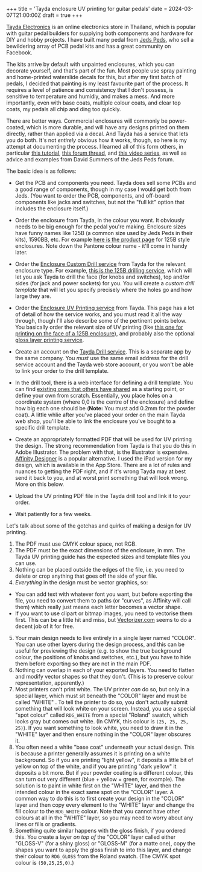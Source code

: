 +++
title = 'Tayda enclosure UV printing for guitar pedals'
date = 2024-03-07T21:00:00Z
draft = true
+++

[Tayda Electronics](https://www.taydaelectronics.com) is an online electronics store in Thailand, which is popular with guitar pedal builders for supplying both components and hardware for DIY and hobby projects. I have built many pedal from [Jeds Peds](https://www.jedspeds.co.uk), who sell a bewildering array of PCB pedal kits and has a great community on Facebook.

The kits arrive by default with unpainted enclosures, which you can decorate yourself, and that's part of the fun. Most people use spray painting and home-printed waterslide decals for this, but after my first batch of pedals, I decided that painting is my least favourite part of the process. It requires a level of patience and consistency that I don't possess, is sensitive to temperature and humidiy, and makes a mess. And more importantly, even with base coats, multiple colour coats, and clear top coats, my pedals all chip and ding too quickly.

There are better ways. Commercial enclosures will commonly be power-coated, which is more durable, and will have any designs printed on them directly, rather than applied via a decal. And Tayda has a service that lets you do both. It's not _entirely_ obvious how it works, though, so here is my attempt at documenting the process. I learned all of this form others, in particular [this tutorial](https://www.pachydermpedals.com/tutorials/2020-12-27-angry-charles-tutorial/), [this forum thread](https://forum.pedalpcb.com/threads/steggo-studios-tayda-uv-printing-tutorial-part-1.15268/), and [this video series](https://youtu.be/iH_k_C3WFLU?si=40jGqZ2HyuiLko-G), as well as advice and examples from David Summers of the Jeds Peds forum.

The basic idea is as follows:

- Get the PCB and components you need. Tayda does sell some PCBs and a good range of components, though in my case I would get both from Jeds. (You want to order the PCB, components, and off-board components like jacks and switches, but not the "full kit" option that includes the enclosure itself.)

- Order the enclosure from Tayda, in the colour you want. It obviously needs to be big enough for the pedal you're making. Enclosure sizes have funny names like 125B (a common size used by Jeds Peds in their kits), 1590BB, etc. For example [here is the product page](https://www.taydaelectronics.com/hardware/enclosures/1590b-style-1.html) for 125B style enclosures. Note down the Pantone colour name - it'll come in handy later.

- Order the [Enclosure Custom Drill service](https://www.taydaelectronics.com/hardware/enclosures/enclosure-custom-drill-service.html) from Tayda for the relevant enclosure type. For example, [this is the 125B drilling service](https://www.taydaelectronics.com/hardware/enclosures/enclosure-custom-drill-service/125b-custom-drill-enclosure-service.html), which will let you ask Tayda to drill the face (for knobs and switches), top and/or sides (for jack and power sockets) for you. You will create a _custom drill template_ that will let you specify precisely where the holes go and how large they are.

- Order the [Enclosure UV Printing service](https://www.taydaelectronics.com/hardware/enclosures/enclosure-uv-printing-service.html) from Tayda. This page has a lot of detail of how the service works, and you must read it all the way through, though I'll also describe some of the pertinent points below. You basically order the relevant size of UV printing (like [this one for printing on the face of a 125B enclosure](https://www.taydaelectronics.com/hardware/enclosures/enclosure-uv-printing-service/125b-uv-printing-service.html)), and probably also the optional [gloss layer printing service](https://www.taydaelectronics.com/hardware/enclosures/enclosure-uv-printing-service/custom-uv-gloss-layer-service.html).

- Create an account on the [Tayda Drill service](https://drill.taydakits.com/dashboard). This is a separate app by the same company. You _must_ use the same email address for the drill service account and the Tayda web store account, or you won't be able to link your order to the drill template.

- In the drill tool, there is a web interface for defining a drill template. You can find [existing ones that others have shared](https://forum.pedalpcb.com/forums/drilltemplates/) as a starting point, or define your own from scratch. Essentially, you place holes on a coordinate system (where 0,0 is the centre of the enclosure) and define how big each one should be (**Note:** You must add 0.2mm for the powder coat). A little whlie after you've placed your order on the main Tayda web shop, you'll be able to link the enclosure you've bought to a specific drill template.

- Create an appropriately formatted PDF that will be used for UV printing the design. The strong recommendation from Tayda is that you do this in Adobe Illustrator. The problem with that, is the Illustrator is expensive. [Affinity Designer](https://affinity.serif.com/en-gb/designer/) is a popular alternative. I used the iPad version for my design, which is available in the App Store. There are a lot of rules and nuances to getting the PDF right, and if it's wrong Tayda may at best send it back to you, and at worst print something that will look wrong. More on this below.

- Upload the UV printing PDF file in the Tayda drill tool and link it to your order.

- Wait patiently for a few weeks.

Let's talk about some of the gotchas and quirks of making a design for UV printing.

1. The PDF must use CMYK colour space, not RGB.
2. The PDF must be the exact dimensions of the enclosure, in mm. The Tayda UV printing guide has the expected sizes and template files you can use.
3. Nothing can be placed outside the edges of the file, i.e. you need to delete or crop anything that goes off the side of your file.
4. _Everything_ in the design must be vector graphics, so:
  - You can add text with whatever font you want, but before exporting the file, you need to convert them to paths (or "curves", as Affinity will call them) which really just means each letter becomes a vector shape.
  - If you want to use clipart or bitmap images, you need to vectorise them first. This can be a little hit and miss, but [Vectorizer.com](https://vectorizer.com) seems to do a decent job of it for free.
5. Your main design needs to live entirely in a single layer named "COLOR". You can use other layers during the design process, and this can be useful for previewing the design (e.g. to show the true background colour, the positions of knobs and switches, etc.), but you have to hide them before exporting so they are not in the main PDF.
6. Nothing can overlap in each of your exported layers. You need to flatten and modify vector shapes so that they don't. (This is to preserve colour representation, apparently.)
7. Most printers can't print white. The UV printer _can_ do so, but only in a special layer, which must sit beneath the "COLOR" layer and must be called "WHITE" . To tell the printer to do so, you don't actually submit something that will look white on your screen. Instead, you use a special "spot colour" called `RDG_WHITE` from a special "Roland" swatch, which looks gray but comes out white. (In CMYK, this colour is `(25, 25, 25, 25)`). If you want something to look white, you need to draw it in the "WHITE" layer and then ensure nothing in the "COLOR" layer obscures it.
8. You often need a white "base coat" underneath your actual design. This is because a printer generally assumes it is printing on a white background. So if you are printing "light yellow", it deposits a little bit of yellow on top of the white, and if you are printing "dark yellow" it deposits a bit more. But if your powder coating is a different colour, this can turn out very different (blue + yellow = green, for example). The solution is to paint in white first on the "WHITE" layer, and then the intended colour in the exact same spot on the "COLOR" layer. A common way to do this is to first create your design in the "COLOR" layer and then copy every element to the "WHITE" layer and change the fill colour to the `RDG_WHITE` colour. Note that you cannot have other colours at all in the "WHITE" layer, so you may need to worry about any lines or fills or gradients.
9. Something quite similar happens with the gloss finish, if you ordered this. You create a layer _on top of_ the "COLOR" layer called either "GLOSS-V" (for a shiny gloss) or "GLOSS-M" (for a matte one), copy the shapes you want to apply the gloss finish to into this layer, and change their colour to `RDG_GLOSS` from the Roland swatch. (The CMYK spot colour is `(50,25,25,0)`.)


